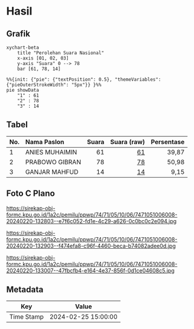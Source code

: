 # Hasil

## Grafik

```mermaid
xychart-beta
    title "Perolehan Suara Nasional"
    x-axis [01, 02, 03]
    y-axis "Suara" 0 --> 78
    bar [61, 78, 14]
```

```mermaid
%%{init: {"pie": {"textPosition": 0.5}, "themeVariables": {"pieOuterStrokeWidth": "5px"}} }%%
pie showData
    "1" : 61
    "2" : 78
    "3" : 14
```

## Tabel

| No. | Nama Paslon    | Suara | Suara (raw) | Persentase |
|:--- |:-------------- | -----:| -----------:| ----------:|
| 1   | ANIES MUHAIMIN | 61    | [61][p-1]   | 39,87      |
| 2   | PRABOWO GIBRAN | 78    | [78][p-2]   | 50,98      |
| 3   | GANJAR MAHFUD  | 14    | [14][p-3]   | 9,15       |


[p-1]: https://github.com/gigit-pemilu/pemilu-2024/blob/main/pilpres/hitung-suara/sub/74-sulawesi-tenggara/sub/71-kota-kendari/sub/05-kendari-barat/sub/1006-sodohoa/sub/008-tps/sub/paslon-1.txt
[p-2]: https://github.com/gigit-pemilu/pemilu-2024/blob/main/pilpres/hitung-suara/sub/74-sulawesi-tenggara/sub/71-kota-kendari/sub/05-kendari-barat/sub/1006-sodohoa/sub/008-tps/sub/paslon-2.txt
[p-3]: https://github.com/gigit-pemilu/pemilu-2024/blob/main/pilpres/hitung-suara/sub/74-sulawesi-tenggara/sub/71-kota-kendari/sub/05-kendari-barat/sub/1006-sodohoa/sub/008-tps/sub/paslon-3.txt

## Foto C Plano

https://sirekap-obj-formc.kpu.go.id/1a2c/pemilu/ppwp/74/71/05/10/06/7471051006008-20240220-132803--e7f6c052-fd1e-4c29-a626-0c0bc0c2e094.jpg

https://sirekap-obj-formc.kpu.go.id/1a2c/pemilu/ppwp/74/71/05/10/06/7471051006008-20240220-132903--f474efa8-c96f-4460-beca-b74082adee0d.jpg

https://sirekap-obj-formc.kpu.go.id/1a2c/pemilu/ppwp/74/71/05/10/06/7471051006008-20240220-133007--47fbcfb4-e164-4e37-856f-0d1ce04608c5.jpg


## Metadata

| Key        | Value               |
| ---------- | ------------------- |
| Time Stamp | 2024-02-25 15:00:00 |



